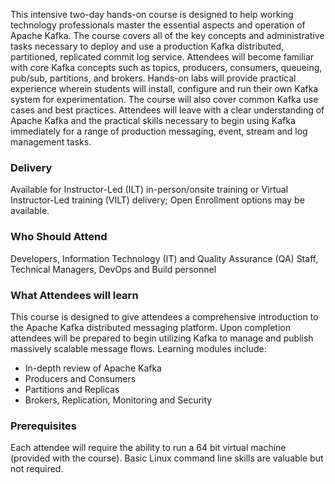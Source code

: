 <!-- Apache Kafka Foundation -->

This intensive two-day hands-on course is designed to help working technology professionals master the essential aspects and operation of Apache Kafka. The course covers all of the key concepts and administrative tasks necessary to deploy and use a production Kafka distributed, partitioned, replicated commit log service. Attendees will become familiar with core Kafka concepts such as topics, producers, consumers, queueing, pub/sub, partitions, and brokers. Hands-on labs will provide practical experience wherein students will install, configure and run their own Kafka system for experimentation. The course will also cover common Kafka use cases and best practices. Attendees will leave with a clear understanding of Apache Kafka and the practical skills necessary to begin using Kafka immediately for a range of production messaging, event, stream and log management tasks.


### Delivery

Available for Instructor-Led (ILT) in-person/onsite training or Virtual Instructor-Led training (VILT) delivery; Open Enrollment options may be available.


### Who Should Attend

Developers, Information Technology (IT) and Quality Assurance (QA) Staff, Technical Managers, DevOps  and Build personnel


### What Attendees will learn

This course is designed to give attendees a comprehensive introduction to the Apache Kafka distributed messaging
platform. Upon completion attendees will be prepared to begin utilizing Kafka to manage and publish massively scalable
message flows. Learning modules include:

- In-depth review of Apache Kafka
- Producers and Consumers
- Partitions and Replicas
- Brokers, Replication, Monitoring and Security


### Prerequisites

Each attendee will require the ability to run a 64 bit virtual machine (provided with the course). Basic Linux command
line skills are valuable but not required.



